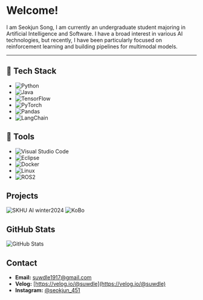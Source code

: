 # Welcome!


I am Seokjun Song,
I am currently an undergraduate student majoring in Artificial Intelligence and Software.
I have a broad interest in various AI technologies, but recently, I have been particularly focused on reinforcement learning and building pipelines for multimodal models.

---

## 📌 Tech Stack

- ![Python](https://img.shields.io/badge/Python-3776AB?style=for-the-badge&logo=python&logoColor=white)
- ![Java](https://img.shields.io/badge/Java-007396?style=for-the-badge&logo=java&logoColor=white)
- ![TensorFlow](https://img.shields.io/badge/TensorFlow-FF6F00?style=for-the-badge&logo=tensorflow&logoColor=white)
- ![PyTorch](https://img.shields.io/badge/PyTorch-EE4C2C?style=for-the-badge&logo=pytorch&logoColor=white)
- ![Pandas](https://img.shields.io/badge/Pandas-150458?style=for-the-badge&logo=pandas&logoColor=white)
- ![LangChain](https://img.shields.io/badge/LangChain-000000?style=for-the-badge&logo=langchain&logoColor=white)

## 📌 Tools

- ![Visual Studio Code](https://img.shields.io/badge/Visual%20Studio%20Code-007ACC?style=for-the-badge&logo=visual-studio-code&logoColor=white)
- ![Eclipse](https://img.shields.io/badge/Eclipse-2C2255?style=for-the-badge&logo=eclipse&logoColor=white)
- ![Docker](https://img.shields.io/badge/Docker-2496ED?style=for-the-badge&logo=docker&logoColor=white)
- ![Linux](https://img.shields.io/badge/Linux-FCC624?style=for-the-badge&logo=linux&logoColor=black)
- ![ROS2](https://img.shields.io/badge/ROS2-22314E?style=for-the-badge&logo=ros&logoColor=white)

## Projects
![SKHU AI winter2024](https://github.com/SKHU-AI-2024-WINTER)
![KoBo](https://github.com/KB-AI-KoBo)

## GitHub Stats

![GitHub Stats](https://github-readme-stats.vercel.app/api?username=suwdle&show_icons=true&count_private=true)

## Contact

- **Email:** [suwdle1917@gmail.com](mailto:suwdle1917@gmail.com)
- **Velog:** [https://velog.io/@suwdle](https://velog.io/@suwdle)
- **Instagram:** [@seokjun_451](https://www.instagram.com/seokjun_451)

